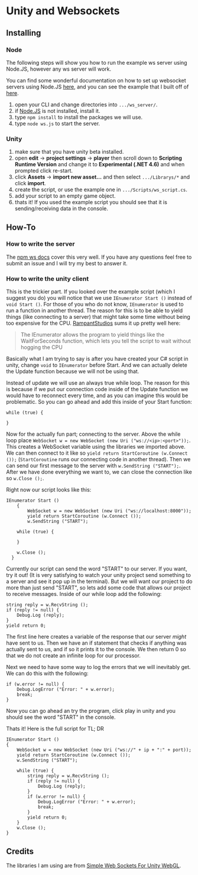 # Unity and Websockets
## Installing
### Node
The following steps will show you how to run the example ws server using Node.JS, however any ws server will work.

You can find some wonderful documentation on how to set up websocket servers using Node.JS [here](https://www.npmjs.com/package/ws), and you can see the example that I built off of [here](https://www.npmjs.com/package/ws#server-example).

1) open your CLI and change directories into `.../ws_server/`.
2) if [Node.JS](https://nodejs.org/en/) is not installed, install it.
3) type `npm install` to install the packages we will use.
4) type `node ws.js` to start the server.

### Unity
1) make sure that you have unity beta installed.
2) open **edit** -> **project settings** -> **player** then scroll down to **Scripting Runtime Version** and change it to **Experimental (.NET 4.6)** and when prompted click re-start.
3) click **Assets** -> **import new asset...** and then select `.../Librarys/*` and click **import**.
4) create the script, or use the example one in `.../Scripts/ws_script.cs`.
5) add your script to an empty game object.
6) thats it! If you used the example script you should see that it is sending/receiving data in the console.

## How-To

### How to write the server
The [npm ws docs](https://www.npmjs.com/package/ws#sending-and-receiving-text-data) cover this very well. If you have any questions feel free to submit an issue and I will try my best to answer it.

### How to write the unity client
This is the trickier part. If you looked over the example script (which I suggest you do) you will notice that we use `IEnumerator Start ()` instead of `void Start ()`. For those of you who do not know, `IEnumerator` is used to run a function in another thread. The reason for this is to be able to yield things (like connecting to a server) that might take some time without being too expensive for the CPU. [RampantStudios](http://answers.unity3d.com/questions/31950/ienumerator-function.html) sums it up pretty well here:

>The IEnumerator allows the program to yield things like the WaitForSeconds function, which lets you tell the script to wait without hogging the CPU

Basically what I am trying to say is after you have created your C# script in unity, change `void` to `IEnumerator` before Start. And we can actually delete the Update function because we will not be using that.

Instead of update we will use an always true while loop. The reason for this is because if we put our connection code inside of the Update function we would have to reconnect every time, and as you can imagine this would be problematic. So you can go ahead and add this inside of your Start function:

```
while (true) {

}
```

Now for the actually fun part; connecting to the server. Above the while loop place `WebSocket w = new WebSocket (new Uri ("ws://<ip>:<port>"));`. This creates a WebSocket variable using the libraries we imported above. We can then connect to it like so `yield return StartCoroutine (w.Connect ());` (`StartCoroutine` runs our connecting code in another thread). Then we can send our first message to the server with `w.SendString ("START");`. After we have done everything we want to, we can close the connection like so `w.Close ();`.

Right now our script looks like this:
```
IEnumerator Start ()
	{
		WebSocket w = new WebSocket (new Uri ("ws://localhost:8000"));
		yield return StartCoroutine (w.Connect ());
		w.SendString ("START");

    while (true) {

    }

    w.Close ();
  }
```
Currently our script can send the word "START" to our server. If you want, try it out! (It is very satisfying to watch your unity project send something to a server and see it pop up in the terminal). But we will want our project to do more than just send "START", so lets add some code that allows our project to receive messages. Inside of our while loop add the following:
```
string reply = w.RecvString ();
if (reply != null) {
	Debug.Log (reply);
}
yield return 0;
```
The first line here creates a variable of the response that our server *might* have sent to us. Then we have an if statement that checks if anything was actually sent to us, and if so it prints it to the console. We then return 0 so that we do not create an infinite loop for our processor.

Next we need to have some way to log the errors that we will inevitably get. We can do this with the following:
```
if (w.error != null) {
	Debug.LogError ("Error: " + w.error);
	break;
}
```

Now you can go ahead an try the program, click play in unity and you should see the word "START" in the console.

Thats it! Here is the full script for TL; DR

```
IEnumerator Start ()
{
	WebSocket w = new WebSocket (new Uri ("ws://" + ip + ":" + port));
	yield return StartCoroutine (w.Connect ());
	w.SendString ("START");

	while (true) {
		string reply = w.RecvString ();
		if (reply != null) {
			Debug.Log (reply);
		}
		if (w.error != null) {
			Debug.LogError ("Error: " + w.error);
			break;
		}
		yield return 0;
	}
	w.Close ();
}
```

## Credits
The libraries I am using are from [Simple Web Sockets For Unity WebGL](http://u3d.as/gHp).